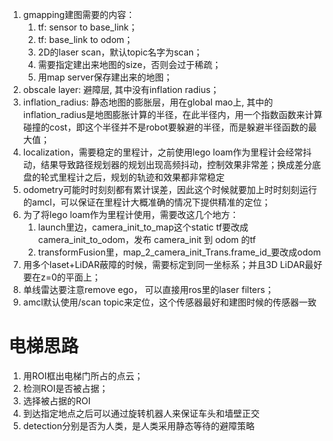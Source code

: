 1. gmapping建图需要的内容：
	1. tf: sensor to base_link；
	2. tf: base_link to odom；
	3. 2D的laser scan，默认topic名字为scan；
	4. 需要指定建出来地图的size，否则会过于稀疏；
	5. 用map server保存建出来的地图；
2. obscale layer: 避障层, 其中没有inflation radius；
3. inflation_radius: 静态地图的膨胀层，用在global mao上, 其中的inflation_radius是地图膨胀计算的半径，在此半径内，用一个指数函数来计算碰撞的cost，即这个半径并不是robot要躲避的半径，而是躲避半径函数的最大值；
4. localization，需要稳定的里程计，之前使用lego loam作为里程计会经常抖动，结果导致路径规划器的规划出现高频抖动，控制效果非常差；换成差分底盘的轮式里程计之后，规划的轨迹和效果都非常稳定
5. odometry可能时时刻刻都有累计误差，因此这个时候就要加上时时刻刻运行的amcl，可以保证在里程计大概准确的情况下提供精准的定位；
6. 为了将lego loam作为里程计使用，需要改这几个地方：
	1. launch里边，camera_init_to_map这个static tf要改成camera_init_to_odom，发布 camera_init 到 odom 的tf
	2. transformFusion里，map_2_camera_init_Trans.frame_id_要改成odom
7. 用多个laset+LiDAR蔽障的时候，需要标定到同一坐标系；并且3D LiDAR最好要在z=0的平面上；
8. 单线雷达要注意remove ego， 可以直接用ros里的laser filters；
9. amcl默认使用/scan topic来定位，这个传感器最好和建图时候的传感器一致



# 电梯思路
1. 用ROI框出电梯门所占的点云；
2. 检测ROI是否被占据；
3. 选择被占据的ROI
4. 到达指定地点之后可以通过旋转机器人来保证车头和墙壁正交
5. detection分别是否为人类，是人类采用静态等待的避障策略